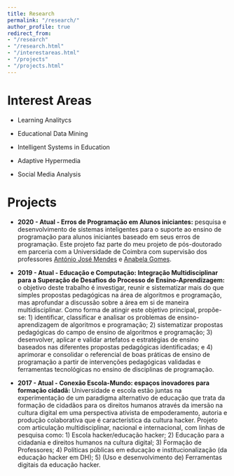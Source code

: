 ```yaml
---
title: Research
permalink: "/research/"
author_profile: true
redirect_from:
- "/research"
- "/research.html"
- "/interestareas.html"
- "/projects"
- "/projects.html"
---
```


Interest Areas
======
* Learning Analitycs

* Educational Data Mining

* Intelligent Systems in Education

* Adaptive Hypermedia

* Social Media Analysis

Projects
======
* __2020 - Atual - Erros de Programação em Alunos iniciantes:__ pesquisa e desenvolvimento de sistemas inteligentes para o suporte ao ensino de programação para alunos iniciantes baseado em seus erros de programação. Este projeto faz parte do meu projeto de pós-doutorado em parceria com a Universidade de Coimbra com supervisão dos professores [António José Mendes](https://eden.dei.uc.pt/~toze) e [Anabela Gomes](http://orcid.org/0000-0001-8418-8095).

* __2019 - Atual - Educação e Computação: Integração Multidisciplinar para a Superação de Desafios do Processo de Ensino-Aprendizagem:__ o objetivo deste trabalho é investigar, reunir e sistematizar mais do que simples propostas pedagógicas na área de algoritmos e programação, mas aprofundar a discussão sobre a área em si de maneira multidisciplinar. Como forma de atingir este objetivo principal, propõe-se: 1) identificar, classificar e analisar os problemas de ensino-aprendizagem de algoritmos e programação; 2) sistematizar propostas pedagógicas do campo de ensino de algoritmos e programação; 3) desenvolver, aplicar e validar artefatos e estratégias de ensino baseados nas diferentes propostas pedagógicas identificadas; e 4) aprimorar e consolidar o referencial de boas práticas de ensino de programação a partir de intervenções pedagógicas validadas e ferramentas tecnológicas no ensino de disciplinas de programação.

* __2017 - Atual - Conexão Escola-Mundo: espaços inovadores para formação cidadã:__ Universidade e escola estão juntas na experimentação de um paradigma alternativo de educação que trata da formação de cidadãos para os direitos humanos através da imersão na cultura digital em uma perspectiva ativista de empoderamento, autoria e produção colaborativa que é característica da cultura hacker. Projeto com articulação multidisciplinar, nacional e internacional, com linhas de pesquisa como: 1) Escola hacker/educação hacker; 2) Educação para a cidadania e direitos humanos na cultura digital; 3) Formação de Professores; 4) Políticas públicas em educação e institucionalização (da educação hacker em DH); 5) (Uso e desenvolvimento de) Ferramentas digitais da educação hacker.
